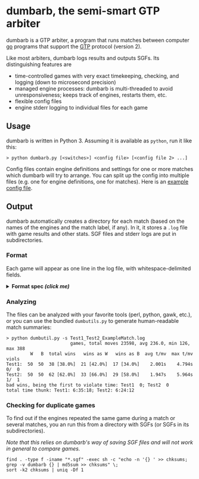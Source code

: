 # dumbarb, the semi-smart GTP arbiter

dumbarb is a GTP arbiter, a program that runs matches between computer [go](https://en.wikipedia.org/wiki/Go_(game)) programs that support the [GTP](https://www.lysator.liu.se/~gunnar/gtp/) protocol (version 2).

Like most arbiters, dumbarb logs results and outputs SGFs. Its distinguishing features are
* time-controlled games with very exact timekeeping, checking, and logging (down to microsecond precision)
* managed engine processes: dumbarb is multi-threaded to avoid unresponsiveness; keeps track of engines, restarts them, etc.
* flexible config files
* engine stderr logging to individual files for each game

## Usage
dumbarb is written in Python 3. Assuming it is available as ``python``, run it like this:

```
> python dumbarb.py [<switches>] <config file> [<config file 2> ...]
```

Config files contain engine definitions and settings for one or more matches which dumbarb will try to arrange. You can split up the config into multiple files (e.g. one for engine definitions, one for matches). Here is an [example config file](https://github.com/StanTraykov/dumbarb/blob/master/config-example.txt).

## Output

dumbarb automatically creates a directory for each match (based on the names of the engines and the match label, if any). In it, it stores a ``.log`` file with game results and other stats. SGF files and stderr logs are put in subdirectories.

### Format
Each game will appear as one line in the log file, with whitespace-delimited fields.

<details> <summary><strong>Format spec <em>(click me)</em></strong></summary>
   
The fields are, in order:

1. ``YYMMDD-HH:MM:SS`` — timestamp
2. ``[#<num>]`` — seq no of game
3. ``<eng 1>`` — name of the first engine
4. ``W|B`` — color of first engine
5. ``<eng 2>`` — name of the second engine (in config file order)
6. ``W|B`` — color of the second engine
7. ``=`` — just a symbol
8. ``(<eng 1>|<eng 2>|Jigo|None|UFIN|ERR)`` — name of winning engine or ``Jigo``, ``None`` (ended with passes but couldn't score), ``UFIN`` (unfinished), or ``ERR`` (some error occured).
9. ``(W|B)+Resign|(W|B)+Time|(W|B)+<score>|==|XX|SD|EE|IL`` — color and score or reason for the win, or:
    * ``==`` — Jigo | ``XX`` — no scoring requested | ``SD`` — problem with scorer engine
    * ``IL`` — one of the engines complained about an illegal move
    * ``EE`` — some error occured
10. ``<total moves>`` — number of moves in the game (excluding resign, including passes)
11. ``<eng 1 moves>`` — number of moves made by the first engine (including resign, if any)
12. ``<eng 2 moves>`` — number of moves made by the second engine (including resign, if any)
13. ``<eng 1 total thinking time>`` — total thinking time for the first engine
14. ``<eng 1 average thinking time>`` — average thinking time per move for the first engine
15. ``<eng 1 max thinking time>`` — maximum thinking time for 1 move for the first engine
16. ``<eng 2 total thinking time>`` — total thinking time for the second engine
17. ``<eng 2 average thinking time>`` — average thinking time per move for the second engine
18. ``<eng 2 max thinking time>`` — maximum thinking time for 1 move for the second engine
19. ``VIO:`` — just a symbol
20. ``<violations>`` — list of time violations in the format ``<engine> <moveNum>[<time taken>]`` or ``None`` if no violations occured

</details>

### Analyzing
The files can be analyzed with your favorite tools (perl, python, gawk, etc.), or you can use the bundled ``dumbutils.py`` to generate human-readable match summaries:

```
> python dumbutil.py -s Test1_Test2_ExampleMatch.log
                        games, total moves 23598, avg 236.0, min 126, max 388
         W   B  total wins   wins as W   wins as B  avg t/mv  max t/mv  viols
Test1:  50  50  38 [38.0%]  21 [42.0%]  17 [34.0%]    2.001s    4.794s  0/  0
Test2:  50  50  62 [62.0%]  33 [66.0%]  29 [58.0%]    1.947s    5.964s  1/  1
bad wins, being the first to violate time: Test1  0; Test2  0
total time thunk: Test1: 6:35:18; Test2: 6:24:12
```

### Checking for duplicate games
To find out if the engines repeated the same game during a match or several matches, you an run this from a directory with SGFs (or SGFs in its subdirectories).

*Note that this relies on dumbarb's way of saving SGF files and will not work in general to compare games.*

```
find . -type f -iname "*.sgf" -exec sh -c "echo -n '{} ' >> chksums; grep -v dumbarb {} | md5sum >> chksums" \;
sort -k2 chksums | uniq -Df 1
```
